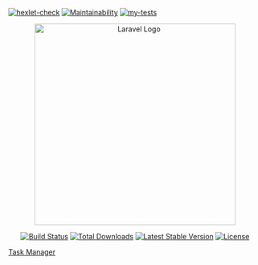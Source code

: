 [![hexlet-check](https://github.com/NickShelud/php-project-57/actions/workflows/hexlet-check.yml/badge.svg)](https://github.com/NickShelud/php-project-57/actions/workflows/hexlet-check.yml)
[![Maintainability](https://api.codeclimate.com/v1/badges/f37cf5a5f2af5ba68991/maintainability)](https://codeclimate.com/github/NickShelud/php-project-57/maintainability)
[![my-tests](https://github.com/NickShelud/php-project-57/actions/workflows/My-tests.yml/badge.svg)](https://github.com/NickShelud/php-project-57/actions/workflows/My-tests.yml)
<p align="center"><a href="https://laravel.com" target="_blank"><img src="https://raw.githubusercontent.com/laravel/art/master/logo-lockup/5%20SVG/2%20CMYK/1%20Full%20Color/laravel-logolockup-cmyk-red.svg" width="400" alt="Laravel Logo"></a></p>

<p align="center">
<a href="https://github.com/laravel/framework/actions"><img src="https://github.com/laravel/framework/workflows/tests/badge.svg" alt="Build Status"></a>
<a href="https://packagist.org/packages/laravel/framework"><img src="https://img.shields.io/packagist/dt/laravel/framework" alt="Total Downloads"></a>
<a href="https://packagist.org/packages/laravel/framework"><img src="https://img.shields.io/packagist/v/laravel/framework" alt="Latest Stable Version"></a>
<a href="https://packagist.org/packages/laravel/framework"><img src="https://img.shields.io/packagist/l/laravel/framework" alt="License"></a>
</p>

<a href="https://php-project-57-production-b404.up.railway.app/">Task Manager</a>
